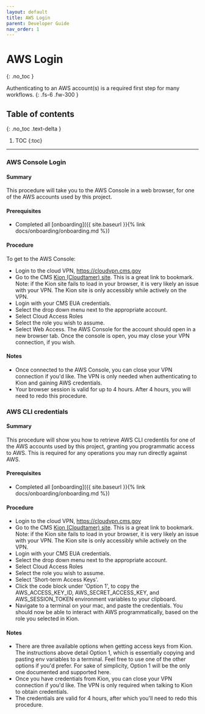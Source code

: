```yaml
---
layout: default
title: AWS Login
parent: Developer Guide
nav_order: 1
---
```


# AWS Login
{: .no_toc }

Authenticating to an AWS account(s) is a required first step for many workflows.
{: .fs-6 .fw-300 }

## Table of contents
{: .no_toc .text-delta }

1. TOC
{:toc}
---

### AWS Console Login

#### Summary
This procedure will take you to the AWS Console in a web browser, for one of the AWS accounts used by this project.

#### Prerequisites
- Completed all [onboarding]({{ site.baseurl }}{% link docs/onboarding/onboarding.md %})

#### Procedure
To get to the AWS Console:
- Login to the cloud VPN, https://cloudvpn.cms.gov
- Go to the CMS [Kion (Cloudtamer) site](https://cloudtamer.cms.gov/login).  This is a great link to bookmark.  Note: if the Kion site fails to load in your browser, it is very likely an issue with your VPN.  The Kion site is only accessibly while actively on the VPN.
- Login with your CMS EUA credentials.
- Select the drop down menu next to the appropriate account.
- Select Cloud Access Roles
- Select the role you wish to assume.
- Select Web Access.  The AWS Console for the account should open in a new browser tab.  Once the console is open, you may close your VPN connection, if you wish.

#### Notes
- Once connected to the AWS Console, you can close your VPN connection if you'd like.  The VPN is only needed when authenticating to Kion and gaining AWS credentials.
- Your browser session is valid for up to 4 hours.  After 4 hours, you will need to redo this procedure.

### AWS CLI credentials

#### Summary
This procedure will show you how to retrieve AWS CLI credentils for one of the AWS accounts used by this project, granting you programmatic access to AWS.  This is required for any operations you may run directly against AWS.

#### Prerequisites
- Completed all [onboarding]({{ site.baseurl }}{% link docs/onboarding/onboarding.md %})

#### Procedure
- Login to the cloud VPN, https://cloudvpn.cms.gov
- Go to the CMS [Kion (Cloudtamer) site](https://cloudtamer.cms.gov/login).  This is a great link to bookmark.  Note: if the Kion site fails to load in your browser, it is very likely an issue with your VPN.  The Kion site is only accessibly while actively on the VPN.
- Login with your CMS EUA credentials.
- Select the drop down menu next to the appropriate account.
- Select Cloud Access Roles
- Select the role you wish to assume.
- Select 'Short-term Access Keys'.
- Click the code block under 'Option 1', to copy the AWS_ACCESS_KEY_ID, AWS_SECRET_ACCESS_KEY, and AWS_SESSION_TOKEN environment variables to your clipboard.
- Navigate to a terminal on your mac, and paste the credentials.  You should now be able to interact with AWS programmatically, based on the role you selected in Kion.

#### Notes
- There are three available options when getting access keys from Kion.  The instructions above detail Option 1, which is essentially copying and pasting env variables to a terminal.  Feel free to use one of the other options if you'd prefer.  For sake of simplicity, Option 1 will be the only one documented and supported here.
- Once you have credentials from Kion, you can close your VPN connection if you'd like.  The VPN is only required when talking to Kion to obtain credentials.
- The credentials are valid for 4 hours, after which you'll need to redo this procedure.